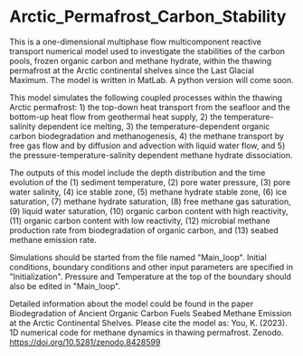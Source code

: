 # Arctic_Permafrost_Carbon_Stability
This is a one-dimensional multiphase flow multicomponent reactive transport numerical model used to investigate the stabilities of the carbon pools, frozen organic carbon and methane hydrate, within the thawing permafrost at the Arctic continental shelves since the Last Glacial Maximum. The model is written in MatLab. A python version will come soon.

This model simulates the following coupled processes within the thawing Arctic permafrost: 1) the top-down heat transport from the seafloor and the bottom-up heat flow from geothermal heat supply, 2) the temperature-salinity dependent ice melting, 3) the temperature-dependent organic carbon biodegradation and methanogenesis, 4) the methane transport by free gas flow and by diffusion and advection with liquid water flow, and 5) the pressure-temperature-salinity dependent methane hydrate dissociation. 

The outputs of this model include the depth distribution and the time evolution of the (1) sediment temperature, (2) pore water pressure, (3) pore water salinity, (4) ice stable zone, (5) methane hydrate stable zone, (6) ice saturation, (7) methane hydrate saturation, (8) free methane gas saturation, (9) liquid water saturation, (10) organic carbon content with high reactivity, (11) organic carbon content with low reactivity, (12) microbial methane production rate from biodegradation of organic carbon, and (13) seabed methane emission rate. 

Simulations should be started from the file named "Main_loop".  Initial conditions, boundary conditions and other input parameters are specified in "Initialization". Pressure and Temperature at the top of the boundary should also be edited in "Main_loop". 

Detailed information about the model could be found in the paper Biodegradation of Ancient Organic Carbon Fuels Seabed Methane Emission at the Arctic Continental Shelves. Please cite the model as: You, K. (2023). 1D numerical code for methane dynamics in thawing permafrost. Zenodo. https://doi.org/10.5281/zenodo.8428599
